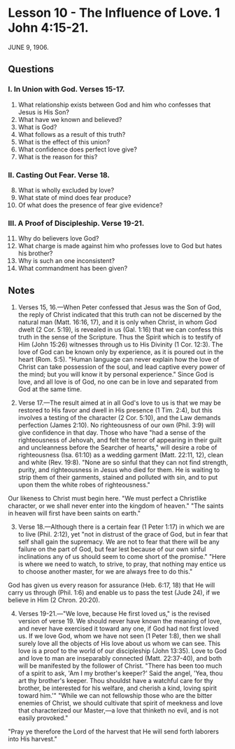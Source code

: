 # Lesson 10 - The Influence of Love. 1 John 4:15-21.

JUNE 9, 1906.

## Questions

### I. In Union with God. Verses 15-17.

1. What relationship exists between God and him who confesses that Jesus is His Son?
2. What have we known and believed?
3. What is God?
4. What follows as a result of this truth?
5. What is the effect of this union?
6. What confidence does perfect love give?
7. What is the reason for this?

### II. Casting Out Fear. Verse 18.

8. What is wholly excluded by love?
9. What state of mind does fear produce?
10. Of what does the presence of fear give evidence?

### III. A Proof of Discipleship. Verse 19-21.

11. Why do believers love God?
12. What charge is made against him who professes love to God but hates his brother?
13. Why is such an one inconsistent?
14. What commandment has been given?

## Notes

1. Verses 15, 16.—When Peter confessed that Jesus was the Son of God, the reply of Christ indicated that this truth can not be discerned by the natural man (Matt. 16:16, 17), and it is only when Christ, in whom God dwelt (2 Cor. 5:19), is revealed in us (Gal. 1:16) that we can confess this truth in the sense of the Scripture. Thus the Spirit which is to testify of Him (John 15:26) witnesses through us to His Divinity (1 Cor. 12:3). The love of God can be known only by experience, as it is poured out in the heart (Rom. 5:5). "Human language can never explain how the love of Christ can take possession of the soul, and lead captive every power of the mind; but you will know it by personal experience." Since God is love, and all love is of God, no one can be in love and separated from God at the same time.

2. Verse 17.—The result aimed at in all God's love to us is that we may be restored to His favor and dwell in His presence (1 Tim. 2:4), but this involves a testing of the character (2 Cor. 5:10), and the Law demands perfection (James 2:10). No righteousness of our own (Phil. 3:9) will give confidence in that day. Those who have "had a sense of the righteousness of Jehovah, and felt the terror of appearing in their guilt and uncleanness before the Searcher of hearts," will desire a robe of righteousness (Isa. 61:10) as a wedding garment (Matt. 22:11, 12), clean and white (Rev. 19:8). "None are so sinful that they can not find strength, purity, and righteousness in Jesus who died for them. He is waiting to strip them of their garments, stained and polluted with sin, and to put upon them the white robes of righteousness."

Our likeness to Christ must begin here. "We must perfect a Christlike character, or we shall never enter into the kingdom of heaven." "The saints in heaven will first have been saints on earth."

3. Verse 18.—Although there is a certain fear (1 Peter 1:17) in which we are to live (Phil. 2:12), yet "not in distrust of the grace of God, but in fear that self shall gain the supremacy. We are not to fear that there will be any failure on the part of God, but fear lest because of our own sinful inclinations any of us should seem to come short of the promise." "Here is where we need to watch, to strive, to pray, that nothing may entice us to choose another master, for we are always free to do this."

God has given us every reason for assurance (Heb. 6:17, 18) that He will carry us through (Phil. 1:6) and enable us to pass the test (Jude 24), if we believe in Him (2 Chron. 20:20).

4. Verses 19-21.—"We love, because He first loved us," is the revised version of verse 19. We should never have known the meaning of love, and never have exercised it toward any one, if God had not first loved us. If we love God, whom we have not seen (1 Peter 1:8), then we shall surely love all the objects of His love about us whom we can see. This love is a proof to the world of our discipleship (John 13:35). Love to God and love to man are inseparably connected (Matt. 22:37-40), and both will be manifested by the follower of Christ. "There has been too much of a spirit to ask, 'Am I my brother's keeper?' Said the angel, 'Yea, thou art thy brother's keeper. Thou shouldst have a watchful care for thy brother, be interested for his welfare, and cherish a kind, loving spirit toward him.'" "While we can not fellowship those who are the bitter enemies of Christ, we should cultivate that spirit of meekness and love that characterized our Master,—a love that thinketh no evil, and is not easily provoked."

"Pray ye therefore the Lord of the harvest that He will send forth laborers into His harvest."